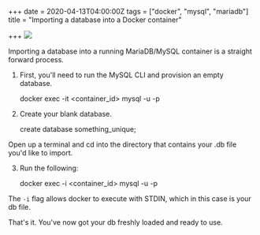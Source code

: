 +++
date = 2020-04-13T04:00:00Z
tags = ["docker", "mysql", "mariadb"]
title = "Importing a database into a Docker container"

+++
![](/uploads/shutterstock_1378652867.jpg)

Importing a database into a running MariaDB/MySQL container is a straight forward process.

1) First, you'll need to run the MySQL CLI and provision an empty database.

    docker exec -it <container_id> mysql -u<user> -p<password>

2) Create your blank database.

    create database something_unique;

Open up a terminal and cd into the directory that contains your .db file you'd like to import.

3) Run the following:

    docker exec -i <container_id> mysql -u<user> -p<password> <your-empty-db-here> <your-local-db-file-here>	

The `-i` flag allows docker to execute with STDIN, which in this case is your db file.

That's it. You've now got your db freshly loaded and ready to use.